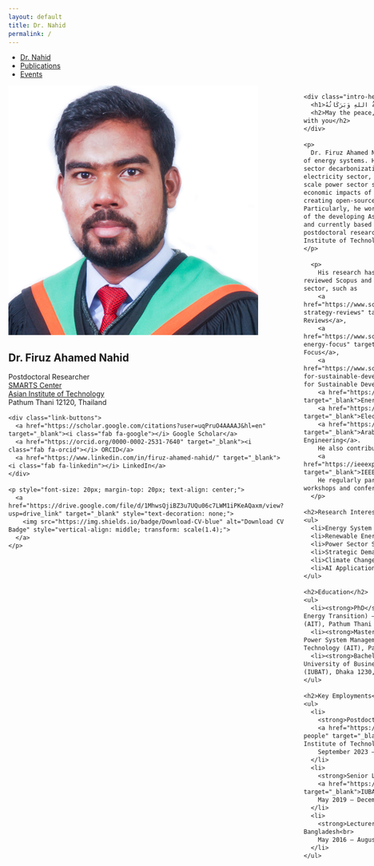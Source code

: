 ```yaml
---
layout: default
title: Dr. Nahid
permalink: /
---
```


<!-- TOP NAVIGATION -->
<nav class="top-nav">
  <ul>
    <li><a href="/">Dr. Nahid</a></li>
    <li><a href="/publications/">Publications</a></li>
    <li><a href="/events/">Events</a></li>
  </ul>
</nav>

<!-- FLEX CONTAINER: TWO COLUMNS -->
<div class="homepage-container" style="display: flex; gap: 40px; align-items: flex-start;">

  <!-- LEFT PANEL -->
  <div class="left-panel" style="flex: 0 0 280px;">
    <img src="/Image/profile/Untitled design.png" alt="Dr. Nahid" class="profile-pic">
    <h2>Dr. Firuz Ahamed Nahid</h2>
    <p>
      Postdoctoral Researcher <br>
      <a href="https://smartscenter.ait.ac.th/smarts-people" target="_blank">SMARTS Center</a><br>
      <a href="https://ait.ac.th/" target="_blank">Asian Institute of Technology</a><br>
      Pathum Thani 12120, Thailand
    </p>

    <div class="link-buttons">
      <a href="https://scholar.google.com/citations?user=uqPruO4AAAAJ&hl=en" target="_blank"><i class="fab fa-google"></i> Google Scholar</a>
      <a href="https://orcid.org/0000-0002-2531-7640" target="_blank"><i class="fab fa-orcid"></i> ORCID</a>
      <a href="https://www.linkedin.com/in/firuz-ahamed-nahid/" target="_blank"><i class="fab fa-linkedin"></i> LinkedIn</a>
    </div>

    <p style="font-size: 20px; margin-top: 20px; text-align: center;">
      <a href="https://drive.google.com/file/d/1MhwsQjiBZ3u7UQu06c7LWM1iPKeAQaxm/view?usp=drive_link" target="_blank" style="text-decoration: none;">
        <img src="https://img.shields.io/badge/Download-CV-blue" alt="Download CV Badge" style="vertical-align: middle; transform: scale(1.4);">
      </a>
    </p>
  </div>

  <!-- RIGHT PANEL -->
  <div class="right-panel" style="flex: 1;">

    <div class="intro-heading">
      <h1>السَّلاَمُ عَلَيْكُمْ وَرَحْمَةُ اللهِ وَبَرَكَاتُهُ</h1>
      <h2>May the peace, mercy, and blessings of Allah be with you</h2>
    </div>

    <p>
      Dr. Firuz Ahamed Nahid is a researcher in the field of energy systems. His research area focuses on power sector decarbonization, including modeling of the electricity sector, developing national and regional-scale power sector scenarios, assessing the socio-economic impacts of power sector transition, and creating open-source power sector models. Particularly, he works on power sector decarbonization of the developing Asian region. He is from Bangladesh and currently based in Thailand, where he works as a postdoctoral researcher at the SMARTS Center, Asian Institute of Technology.
    </p>

      <p>
        His research has been published in various peer-reviewed Scopus and SCI indexed journals in the energy sector, such as 
        <a href="https://www.sciencedirect.com/journal/energy-strategy-reviews" target="_blank"> Energy Strategy Reviews</a>, 
        <a href="https://www.sciencedirect.com/journal/renewable-energy-focus" target="_blank">Renewable Energy Focus</a>, 
        <a href="https://www.sciencedirect.com/journal/energy-for-sustainable-development" target="_blank">Energy for Sustainable Development</a>, 
        <a href="https://www.springer.com/journal/12667" target="_blank">Energy Systems</a>, 
        <a href="https://www.springer.com/journal/202" target="_blank">Electrical Engineering</a>, and 
        <a href="https://link.springer.com/journal/13369" target="_blank">Arabian Journal for Science and Engineering</a>. 
        He also contributes and publishes in peer-reviewed 
        <a href="https://ieeexplore.ieee.org/Xplore/home.jsp" target="_blank">IEEE conferences</a>. 
        He regularly participates in international workshops and conferences.
      </p>

    <h2>Research Interest</h2>
    <ul>
      <li>Energy System Modelling</li>
      <li>Renewable Energy Integration</li>
      <li>Power Sector Scenario Development</li>
      <li>Strategic Demand and Supply-side Planning</li>
      <li>Climate Change Mitigation in Power Sector</li>
      <li>AI Application in Power System</li>
    </ul>

    <h2>Education</h2>
    <ul>
      <li><strong>PhD</strong> – Energy (Sustainable Energy Transition) – Asian Institute of Technology (AIT), Pathum Thani 12120, Thailand</li>
      <li><strong>Masters</strong> – Energy (Electric Power System Management) – Asian Institute of Technology (AIT), Pathum Thani 12120, Thailand</li>
      <li><strong>Bachelor</strong> – EEE – International University of Business Agriculture and Technology (IUBAT), Dhaka 1230, Bangladesh</li>
    </ul>

    <h2>Key Employments</h2>
    <ul>
      <li>
        <strong>Postdoctoral Researcher</strong>, 
        <a href="https://smartscenter.ait.ac.th/smarts-people" target="_blank">SMARTS Center</a>, Asian Institute of Technology (AIT), Thailand <br>
        September 2023 – Present
      </li>
      <li>
        <strong>Senior Lecturer</strong>, 
        <a href="https://eee.iubat.edu/faculty/#" target="_blank">IUBAT</a>, Dhaka, Bangladesh<br>
        May 2019 – December 2019
      </li>
      <li>
        <strong>Lecturer</strong>, IUBAT, Dhaka, Bangladesh<br>
        May 2016 – August 2017
      </li>
    </ul>

  </div> <!-- End of right-panel -->

</div> <!-- End of homepage-container -->
